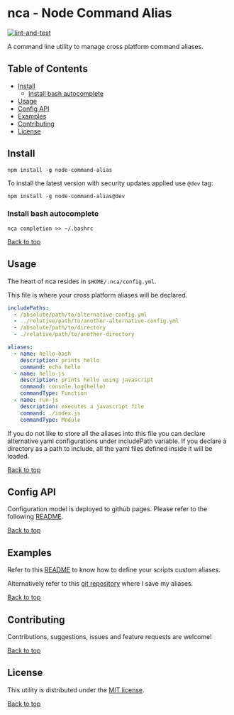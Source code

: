 # nca - Node Command Alias

[![lint-and-test](https://github.com/FlamingTuri/nca/actions/workflows/lint-and-test.yml/badge.svg)](https://github.com/FlamingTuri/nca/actions/workflows/lint-and-test.yml)

A command line utility to manage cross platform command aliases.


## Table of Contents

- [Install](#Install)
  - [Install bash autocomplete](#Install-bash-autocomplete)
- [Usage](#Usage)
- [Config API](#Config-API)
- [Examples](#Examples)
- [Contributing](#Contributing)
- [License](#License)


## Install

```
npm install -g node-command-alias
```

To install the latest version with security updates applied use `@dev` tag:

```
npm install -g node-command-alias@dev
```


### Install bash autocomplete

```
nca completion >> ~/.bashrc
```

[Back to top](#nca---Node-Command-Alias)


## Usage

The heart of nca resides in `$HOME/.nca/config.yml`.

This file is where your cross platform aliases will be declared.

```yaml
includePaths:
  - /absolute/path/to/alternative-config.yml
  - ../relative/path/to/another-alternative-config.yml
  - /absolute/path/to/directory
  - ./relative/path/to/another-directory

aliases:
  - name: hello-bash
    description: prints hello
    command: echo hello
  - name: hello-js
    description: prints hello using javascript
    command: console.log(hello)
    commandType: Function
  - name: run-js
    description: executes a javascript file
    command: ./index.js
    commandType: Module
```

If you do not like to store all the aliases into this file you can declare alternative yaml configurations under includePath variable. If you declare a directory as a path to include, all the yaml files defined inside it will be loaded.

[Back to top](#nca---Node-Command-Alias)


## Config API

Configuration model is deployed to github pages. Please refer to the following [README](https://github.com/FlamingTuri/nca/blob/gh-pages/README.md).

[Back to top](#nca---Node-Command-Alias)


## Examples

Refer to this [README](https://github.com/FlamingTuri/nca/blob/main/examples/README.md) to know how to define your scripts custom aliases.

Alternatively refer to this [git repository](https://github.com/FlamingTuri/nca-aliases) where I save my aliases.


[Back to top](#nca---Node-Command-Alias)


## Contributing

Contributions, suggestions, issues and feature requests are welcome!

[Back to top](#nca---Node-Command-Alias)


## License

This utility is distributed under the [MIT license](LICENSE).

[Back to top](#nca---Node-Command-Alias)
